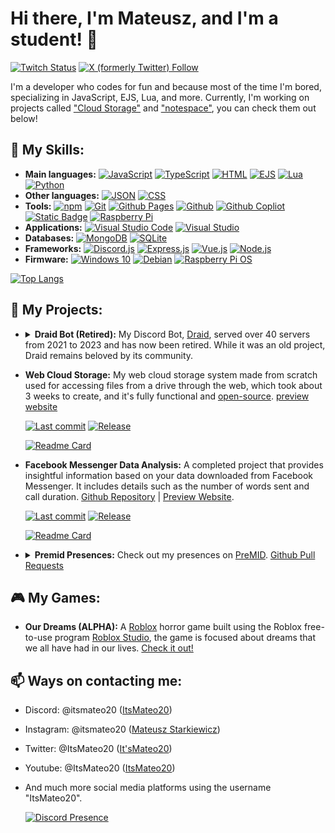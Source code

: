 # Hi there, I'm Mateusz, and I'm a student! 👋

[![Twitch Status](https://img.shields.io/twitch/status/itsmateo20?style=for-the-badge&labelColor=%23431094&color=%23250952)](https://www.twitch.tv/itsmateo20)
[![X (formerly Twitter) Follow](https://img.shields.io/twitter/follow/ItsMateo20?style=for-the-badge)](https://twitter.com/intent/follow?original_referer=https://github.com/ItsMateo20&screen_name=ItsMateo20)

I'm a developer who codes for fun and because most of the time I'm bored, specializing in JavaScript, EJS, Lua, and more. Currently, I'm working on projects called ["Cloud Storage"](https://github.com/ItsMateo20/Cloud) and ["notespace"](https://notespace.edu.pl), you can check them out below!

## 🚀 My Skills:

- **Main languages:** [![JavaScript](https://img.shields.io/badge/-JavaScript-F7DF1E?style=flat-square&logo=javascript&logoColor=white)](https://www.oracle.com/)
 [![TypeScript](https://img.shields.io/badge/-TypeScript-007acc?style=flat-square&logo=typescript&logoColor=white)](https://www.typescriptlang.org) [![HTML](https://img.shields.io/badge/-HTML-E34F26?style=flat-square&logo=html5&logoColor=white)](https://html.spec.whatwg.org/)
 [![EJS](https://img.shields.io/badge/-EJS-B4CA65?style=flat-square&logo=ejs&logoColor=black)](https://ejs.co/) [![Lua](https://img.shields.io/badge/-Lua-2C2D72?style=flat-square&logo=lua&logoColor=white)](https://www.lua.org/) [![Python](https://img.shields.io/badge/-Python-3776AB?style=flat-square&logo=python&logoColor=white)](https://www.python.org/)
- **Other languages:** [![JSON](https://img.shields.io/badge/-JSON-000000?style=flat-square&logo=json&logoColor=white)](https://www.json.org/) [![CSS](https://img.shields.io/badge/-CSS-1572B6?style=flat-square&logo=css3&logoColor=white)](https://www.w3.org/Style/CSS/Overview.en.html)
- **Tools:** [![npm](https://img.shields.io/badge/-npm-CB3837?style=flat-square&logo=npm&logoColor=white)](https://www.npmjs.com/)
 [![Git](https://img.shields.io/badge/-Git-F05032?style=flat-square&logo=git&logoColor=white)](https://git-scm.com/) [![Github Pages](https://img.shields.io/badge/-Github%20Pages-222222?style=flat-square&logo=githubpages&logoColor=white)](https://pages.github.com/)
 [![Github](https://img.shields.io/badge/-Github-181717?style=flat-square&logo=github&logoColor=white)](https://github.com/) [![Github Copliot](https://img.shields.io/badge/-Github%20Copliot-000000?style=flat-square&logo=githubcopilot&logoColor=white)](https://github.com/features/copilot) [![Static Badge](https://img.shields.io/badge/-GitBook-BBDDE5?style=flat-square&logo=gitbook&logoColor=black)](https://gitbook.com) [![Raspberry Pi](https://img.shields.io/badge/-Raspberry%20Pi-A22846?style=flat-square&logo=raspberrypi&logoColor=white
)](https://www.raspberrypi.com/)
- **Applications:** [![Visual Studio Code](https://img.shields.io/badge/-Visual%20Studio%20Code-007ACC?style=flat-square&logo=visualstudiocode&logoColor=white)](https://code.visualstudio.com/) [![Visual Studio](https://img.shields.io/badge/-Visual%20Studio-5C2D91?style=flat-square&logo=visualstudio&logoColor=white)](https://visualstudio.microsoft.com/)
- **Databases:** [![MongoDB](https://img.shields.io/badge/-MongoDB-47A248?style=flat-square&logo=mongodb&logoColor=white)](https://www.mongodb.com/) [![SQLite](https://img.shields.io/badge/-SQLite-003B57?style=flat-square&logo=sqlite&logoColor=white)](https://www.sqlite.org/)
- **Frameworks:** [![Discord.js](https://img.shields.io/badge/-Discord.js-000000?style=flat-square&logo=discord&logoColor=white)](https://discord.js.org/) [![Express.js](https://img.shields.io/badge/-Express.js-000000?style=flat-square&logo=express&logoColor=white)](https://expressjs.com/) [![Vue.js](https://img.shields.io/badge/-Vue.js-4FC08D?style=flat-square&logo=vue.js&logoColor=white)](https://vuejs.org/) [![Node.js](https://img.shields.io/badge/-Node.js-%23339933?style=flat-square&logo=node.js&logoColor=white)](https://nodejs.org/)
- **Firmware:** [![Windows 10](https://img.shields.io/badge/-Windows%2010-0078D6?style=flat-square&logo=windows10&logoColor=white)](https://www.microsoft.coml/software-download/windows10) [![Debian](https://img.shields.io/badge/-Debian-A81D33?style=flat-square&logo=debian&logoColor=white)](https://www.debian.org/) [![Raspberry Pi OS](https://img.shields.io/badge/-Raspberry%20Pi%20OS-A22846?style=flat-square&logo=raspberrypi&logoColor=white)](https://www.raspberrypi.com/software)

[![Top Langs](https://github-readme-stats.vercel.app/api/top-langs/?username=ItsMateo20&exclude_repo=ItsMateo20&langs_count=10&layout=compact&theme=github_dark_dimmed&show_icons=true)](https://github.com/ItsMateo20)


## 🌟 My Projects:

- <details>
  <summary><b>Draid Bot (Retired):</b> My Discord Bot, <a href="https://draid.vercel.app/goodbye">Draid</a>, served over 40 servers from 2021 to 2023 and has now been retired. While it was an old project, Draid remains beloved by its community.</summary>

    [![Readme Card](https://github-readme-stats.vercel.app/api/pin/?username=ItsMateo20&repo=DraidB&theme=github_dark_dimmed&show_owner=true&show_icons=true)](https://github.com/ItsMateo20/DraidB)
    [![Readme Card](https://github-readme-stats.vercel.app/api/pin/?username=ItsMateo20&repo=DraidW&theme=github_dark_dimmed&show_owner=true&show_icons=true)](https://github.com/ItsMateo20/DraidW)
  </details>

- **Web Cloud Storage:** My web cloud storage system made from scratch used for accessing files from a drive through the web, which took about 3 weeks to create, and it's fully functional and [open-source](https://github.com/ItsMateo20/Cloud). [preview website](https://itsmateo20.github.io/Cloud)

  [![Last commit](https://img.shields.io/github/last-commit/ItsMateo20/Cloud?style=flat-square&labelColor=gray&color=blue)](https://github.com/ItsMateo20/Cloud/commit/main) [![Release](https://img.shields.io/github/v/release/ItsMateo20/Cloud?include_prereleases&sort=date&display_name=tag&style=flat-square&labelColor=gray&color=blue)](https://github.com/ItsMateo20/Cloud/releases/latest)
  
  [![Readme Card](https://github-readme-stats.vercel.app/api/pin/?username=ItsMateo20&repo=Cloud&theme=github_dark_dimmed&show_owner=true&show_icons=true)](https://github.com/ItsMateo20/Cloud)


- **Facebook Messenger Data Analysis:** A completed project that provides insightful information based on your data downloaded from Facebook Messenger. It includes details such as the number of words sent and call duration. [Github Repository](https://github.com/ItsMateo20/Facebook-Messenger-Data-Analysis) | [Preview Website](https://itsmateo20.github.io/Facebook-Messenger-Data-Analysis).

  [![Last commit](https://img.shields.io/github/last-commit/ItsMateo20/Facebook-Messenger-Data-Analysis?style=flat-square&labelColor=gray&color=blue)](https://github.com/ItsMateo20/Facebook-Messenger-Data-Analysis/commit/main) [![Release](https://img.shields.io/github/v/release/ItsMateo20/Facebook-Messenger-Data-Analysis?include_prereleases&sort=date&display_name=tag&style=flat-square&labelColor=gray&color=blue)](https://github.com/ItsMateo20/Facebook-Messenger-Data-Analysis/releases/latest)

  [![Readme Card](https://github-readme-stats.vercel.app/api/pin/?username=ItsMateo20&repo=Facebook-Messenger-Data-Analysis&theme=github_dark_dimmed&show_owner=true&show_icons=true)](https://github.com/ItsMateo20/Facebook-Messenger-Data-Analysis)
  

- <details>
  <summary><b>Premid Presences:</b> Check out my presences on <a href="https://premid.app/users/630812692659044352"> PreMID</a>. <a href="https://github.com/PreMiD/Presences/pulls?q=is%3Apr+author%3AItsMateo20">Github Pull Requests</a></summary>

  - **notespace Presence:** Crafting a dynamic presence for Premid to showcase real-time activities on the Notespace e-learning platform. Publicly accessible for everyone to enhance their online presence. [Premid Presence](https://premid.app/store/presences/notespace) | [GitHub Repository](https://github.com/PreMiD/Presences/tree/main/websites/N/notespace) | [Github Rep PR](https://github.com/PreMiD/Presences/pull/7921) | [Update PRs](https://github.com/PreMiD/Presences/pulls?q=is%3Apr+author%3AItsMateo20+notespace) | [Website](https://notespace.edu.pl/)

  - **Emberspark Games Presence:** Experience the creations of Emberspark Games, a development team dedicated to crafting games and mods. Dive into their dynamic Premid presence for real-time updates on projects. [Premid Presence](https://premid.app/store/presences/Emberspark%20Games) | [GitHub Repository](https://github.com/PreMiD/Presences/tree/main/websites/E/Emberspark%20Games) | [Github Rep PR](https://github.com/PreMiD/Presences/pull/7947) | [Website](https://emberspark.games)

  </details>


## 🎮 My Games:

- **Our Dreams (ALPHA):** A [Roblox](https://www.roblox.com/) horror game built using the Roblox free-to-use program [Roblox Studio](https://create.roblox.com/), the game is focused about dreams that we all have had in our lives. [Check it out!](https://www.roblox.com/games/14422530814)

## 📫 Ways on contacting me:

- Discord: @itsmateo20 ([ItsMateo20](https://discord.com/users/630812692659044352))
- Instagram: @itsmateo20 ([Mateusz Starkiewicz](https://www.instagram.com/itsmateo20/))
- Twitter: @ItsMateo20 ([It'sMateo20](https://twitter.com/ItsMateo20))
- Youtube: @ItsMateo20 ([ItsMateo20](https://www.youtube.com/@ItsMateo20))
- And much more social media platforms using the username "ItsMateo20".

  [![Discord Presence](https://lanyard.cnrad.dev/api/630812692659044352)](https://discord.com/users/630812692659044352)
